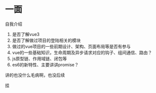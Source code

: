 # 一面

自我介绍

1. 是否了解vue3
2. 是否了解做过项目的登陆相关的模块
3. 做过的vue项目的一些前期设计、架构、页面布局等是否有参与
4. vue的一些基础知识，生命周期及异步请求对应的钩子、组间通信、路由？
5. js原型链、作用域链、闭包等
6. es6的新特性、主要讲讲promise？

讲的也没什么毛病啊，也没后续

挂